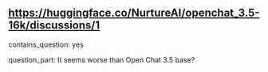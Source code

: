 ## https://huggingface.co/NurtureAI/openchat_3.5-16k/discussions/1

contains_question: yes

question_part: It seems worse than Open Chat 3.5 base?